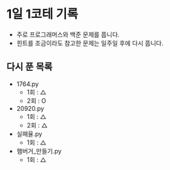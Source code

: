 # 1일 1코테 기록

- 주로 프로그래머스와 백준 문제를 풉니다.
- 힌트를 조금이라도 참고한 문제는 일주일 후에 다시 풉니다.

## 다시 푼 목록

- 1764.py
  - 1회 : △
  - 2회 : O
- 20920.py
  - 1회 : △
  - 2회 : △
- 실패율.py
  - 1회 : △
- 햄버거_만들기.py
  - 1회 : △